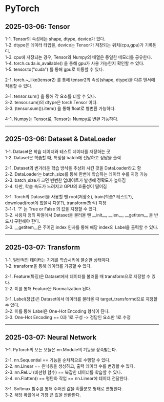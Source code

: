 # PyTorch  

## 2025-03-06: Tensor  ##  
1-1. Tensor의 속성에는 shape, dtype, device가 있다.  
1-2. dtype은 데이터 타입을, device는 Tensor가 저장되는 위치(cpu,gpu)가 기록된다.  
1-3. cpu에 저장되는 경우, Tensor와 Numpy의 배열은 동일한 메모리를 공유한다.  
1-4. torch.cuda.is_available() 을 통해 gpu가 사용 가능한지 확인할 수 있다.  
1-5. tensor.to("cuda") 를 통해 gpu로 이동할 수 있다.  

2-1. torch.~_like(tensor2) 를 통해 tensor2의 속성(shape, dtype)을 다른 텐서에 적용할 수 있다.  

3-1. tensor.sum() 을 통해 각 요소를 더할 수 있다.  
3-2. tensor.sum()의 dtype은 torch.Tensor 이다.  
3-3. (tensor.sum()).item() 을 통해 float로 형변환 가능하다.  

4-1. Numpy는 Tensor로, Tensor는 Numpy로 변환 가능하다.  

----

## 2025-03-06: Dataset & DataLoader  ##
1-1. Dataset은 학습 데이터와 테스트 데이터를 저장하는 곳  
1-2. Dataset은 학습할 때, 특징을 batch에 전달하고 정답을 출력  

2-1. Dataset의 번거러운 학습 방식을 추상화 시킨 것을 DataLoader라고 함  
2-2. DataLoader는 batch_size를 통해 한번에 학습하는 데이터 수를 지정 가능  
2-3. batch_size가 크면 빈번한 업데이트가 발생해 정확도가 높아짐  
2-4. 다만, 학습 속도가 느려지고 GPU의 효율성이 떨어짐  

3-1. Torch의 Dataset을 사용할 땐 root(저장소), train(학습? 테스트?), download(root에 없을시 다운?), transform(형식) 지정  
3-1-1. '?' 는 True or False 의 값을 지정할 수 있다.  
3-2. 사용자 정의 파일에서 Dataset을 불러올 땐 \_\_init\_\_, \_\_len\_\_, \_\_getitem\_\_ 을 반드시 구현해야 한다.  
3-3. __getitem__은 주어진 index 인자를 통해 해당 index의 Label을 출력할 수 있다.  

----

## 2025-03-07: Transform ##  
1-1. 일반적인 데이터는 기계를 학습시키에 불순한 상태이다.  
1-2. transform을 통해 데이터를 가공할 수 있다.  

2-1. Feature(특징)은 Dataset에서 데이터를 불러올 때 transform으로 지정할 수 있다.  
2-2. 이를 통해 Feature은 Normalization 된다.  

3-1. Label(정답)은 Dataset에서 데이터를 불러올 때 target_transformd으로 지정할 수 있다.  
3-2. 이를 통해 Label은 One-Hot Encoding 형식이 된다.  
3-3. One-Hot Encoding == 0과 1로 구성 -> 정답인 요소만 1로 수정  

----

## 2025-03-07: Neural Network ##  
1-1. PyTorch의 모든 모듈은 nn.Module의 기능을 상속받는다.  

2-1. nn.Sequential == 기능을 순차적으로 수행할 수 있다.  
2-2. nn.Linear == 은닉층을 생성하고, 출력 데이터 수를 변경할 수 있다.  
2-3. nn.ReLU (비선형 함수) == 복잡한 데이터를 학습할 수 있다.  
2-4. nn.Flatten() == 평탄화 작업 == nn.Linear에 데이터 전달한다.  

3-1. Softmax 함수를 통해 주어진 값을 확률분포 형태로 변형한다.  
3-2. 해당 확률에서 가장 큰 값을 반환한다.  
